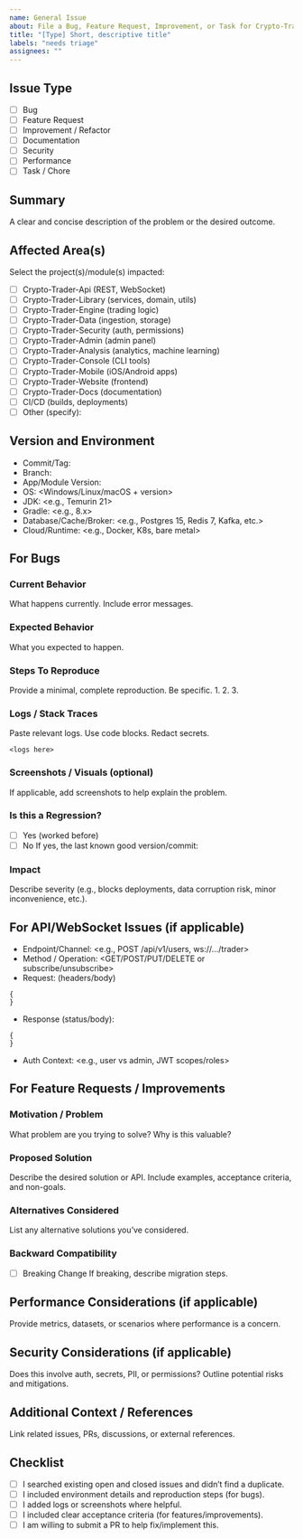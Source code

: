 ```yaml
---
name: General Issue
about: File a Bug, Feature Request, Improvement, or Task for Crypto-Trader
title: "[Type] Short, descriptive title"
labels: "needs triage"
assignees: ""
---
```


<!--
Thank you for taking the time to open an issue! This template is designed to work for both bugs and feature requests across the Crypto-Trader monorepo.
Please fill out all relevant sections. Irrelevant sections can be removed.
-->

## Issue Type
- [ ] Bug
- [ ] Feature Request
- [ ] Improvement / Refactor
- [ ] Documentation
- [ ] Security
- [ ] Performance
- [ ] Task / Chore

## Summary
A clear and concise description of the problem or the desired outcome.

## Affected Area(s)
Select the project(s)/module(s) impacted:
- [ ] Crypto-Trader-Api (REST, WebSocket)
- [ ] Crypto-Trader-Library (services, domain, utils)
- [ ] Crypto-Trader-Engine (trading logic)
- [ ] Crypto-Trader-Data (ingestion, storage)
- [ ] Crypto-Trader-Security (auth, permissions)
- [ ] Crypto-Trader-Admin (admin panel)
- [ ] Crypto-Trader-Analysis (analytics, machine learning)
- [ ] Crypto-Trader-Console (CLI tools)
- [ ] Crypto-Trader-Mobile (iOS/Android apps)
- [ ] Crypto-Trader-Website (frontend)
- [ ] Crypto-Trader-Docs (documentation)
- [ ] CI/CD (builds, deployments)
- [ ] Other (specify):

## Version and Environment
- Commit/Tag: <commit SHA or tag>
- Branch: <branch name>
- App/Module Version: <version if applicable>
- OS: <Windows/Linux/macOS + version>
- JDK: <e.g., Temurin 21>
- Gradle: <e.g., 8.x>
- Database/Cache/Broker: <e.g., Postgres 15, Redis 7, Kafka, etc.>
- Cloud/Runtime: <e.g., Docker, K8s, bare metal>

## For Bugs
### Current Behavior
What happens currently. Include error messages.

### Expected Behavior
What you expected to happen.

### Steps To Reproduce
Provide a minimal, complete reproduction. Be specific.
1. 
2. 
3. 

### Logs / Stack Traces
Paste relevant logs. Use code blocks. Redact secrets.
```
<logs here>
```

### Screenshots / Visuals (optional)
If applicable, add screenshots to help explain the problem.

### Is this a Regression?
- [ ] Yes (worked before)
- [ ] No
If yes, the last known good version/commit:

### Impact
Describe severity (e.g., blocks deployments, data corruption risk, minor inconvenience, etc.).

## For API/WebSocket Issues (if applicable)
- Endpoint/Channel: <e.g., POST /api/v1/users, ws://.../trader>
- Method / Operation: <GET/POST/PUT/DELETE or subscribe/unsubscribe>
- Request: (headers/body)
```
{
}
```
- Response (status/body):
```
{
}
```
- Auth Context: <e.g., user vs admin, JWT scopes/roles>

## For Feature Requests / Improvements
### Motivation / Problem
What problem are you trying to solve? Why is this valuable?

### Proposed Solution
Describe the desired solution or API. Include examples, acceptance criteria, and non-goals.

### Alternatives Considered
List any alternative solutions you’ve considered.

### Backward Compatibility
- [ ] Breaking Change
If breaking, describe migration steps.

## Performance Considerations (if applicable)
Provide metrics, datasets, or scenarios where performance is a concern.

## Security Considerations (if applicable)
Does this involve auth, secrets, PII, or permissions? Outline potential risks and mitigations.

## Additional Context / References
Link related issues, PRs, discussions, or external references.

## Checklist
- [ ] I searched existing open and closed issues and didn’t find a duplicate.
- [ ] I included environment details and reproduction steps (for bugs).
- [ ] I added logs or screenshots where helpful.
- [ ] I included clear acceptance criteria (for features/improvements).
- [ ] I am willing to submit a PR to help fix/implement this.
